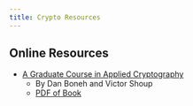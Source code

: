 ```yaml
---
title: Crypto Resources
---
```


## Online Resources

* [A Graduate Course in Applied Cryptography](http://toc.cryptobook.us/)
  * By Dan Boneh and Victor Shoup
  * [PDF of Book](http://toc.cryptobook.us/book.pdf)
